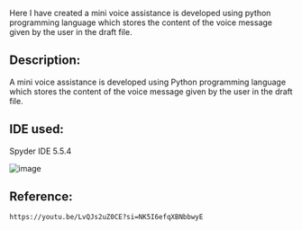 Here I have created a mini voice assistance is developed using python programming language which stores the content of the voice message given by the user in the draft file.

## Description:
 A mini voice assistance is developed using Python programming language which stores the content of the voice message given by the user in the draft file.
## IDE used:
Spyder IDE 5.5.4

![image](https://github.com/user-attachments/assets/5fef66f2-a573-4895-91e5-cd8504255d47)

## Reference:
    https://youtu.be/LvQJs2uZ0CE?si=NK5I6efqXBNbbwyE
